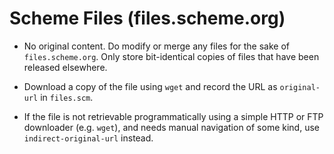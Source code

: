 # Scheme Files (files.scheme.org)

* No original content. Do modify or merge any files for the sake of
  `files.scheme.org`. Only store bit-identical copies of files that
  have been released elsewhere.

* Download a copy of the file using `wget` and record the URL as
  `original-url` in `files.scm`.

* If the file is not retrievable programmatically using a simple HTTP
  or FTP downloader (e.g. `wget`), and needs manual navigation of some
  kind, use `indirect-original-url` instead.
